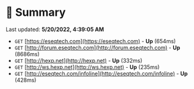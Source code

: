 # 📖 Summary
Last updated: **5/20/2022, 4:39:05 AM**

- `GET` [https://eseqtech.com](https://eseqtech.com) - **Up** (654ms)
- `GET` [http://forum.eseqtech.com](http://forum.eseqtech.com) - **Up** (8686ms)
- `GET` [http://hexp.net](http://hexp.net) - **Up** (332ms)
- `GET` [http://ws.hexp.net](http://ws.hexp.net) - **Up** (235ms)
- `GET` [http://eseqtech.com/infoline](http://eseqtech.com/infoline) - **Up** (428ms)
